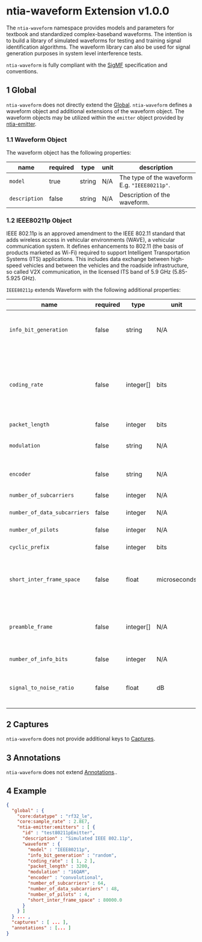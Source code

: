 # ntia-waveform Extension v1.0.0

The `ntia-waveform` namespace provides models and parameters for textbook and standardized complex-baseband waveforms. The intention is to build a library of simulated waveforms for testing and training signal identification algorithms. The waveform library can also be used for signal generation purposes in system level interference tests.

`ntia-waveform` is fully compliant with the [SigMF](https://github.com/sigmf/SigMF/blob/sigmf-v1.x/sigmf-spec.md#namespaces) specification and conventions.

## 1 Global

`ntia-waveform` does not directly extend the [Global](https://github.com/sigmf/SigMF/blob/sigmf-v1.x/sigmf-spec.md#global-object). `ntia-waveform` defines a waveform object and additional extensions of the waveform object.  The waveform objects may be utilized within the `emitter` object provided by [ntia-emitter](ntia-emitter.sigmf-ext.md).

### 1.1 Waveform Object

The waveform object has the following properties:

|name|required|type|unit|description|
|----|--------------|-------|-------|-----------|
|`model`|true|string|N/A|The type of the waveform E.g. `"IEEE80211p"`.|
|`description`|false|string|N/A|Description of the waveform.|

### 1.2 IEEE80211p Object

IEEE 802.11p is an approved amendment to the IEEE 802.11 standard that adds wireless access in vehicular environments (WAVE), a vehicular communication system. It defines enhancements to 802.11 (the basis of products marketed as Wi-Fi) required to support Intelligent Transportation Systems (ITS) applications. This includes data exchange between high-speed vehicles and between the vehicles and the roadside infrastructure, so called V2X communication, in the licensed ITS band of 5.9 GHz (5.85-5.925 GHz).

`IEEE80211p` extends Waveform with the following additional properties:

|name|required|type|unit|description|
|----|--------------|-------|-------|-----------|
|`info_bit_generation`|false|string|N/A|Model that defines information bit generation. E.g. `"PN"`.|
|`coding_rate`|false|integer[]|bits|An integer[] of length 2 of the form [k, n] that describes an encoder that generates n bits of data for every k bits of useful information.|
|`packet_length`|false|integer|bits|Packet length.|
|`modulation`|false|string|N/A|Modulation, e.g., `"BPSK"`, `"QPSK"`, `"16QAM"`, `"64QAM"`.|
|`encoder`|false|string|N/A|Description of encoder. E.g. `"Convolutional"`.|
|`number_of_subcarriers`|false|integer|N/A|Number of subcarriers.|
|`number_of_data_subcarriers`|false|integer|N/A|Number of data subcarriers.|
|`number_of_pilots`|false|integer|N/A|Number of pilots.|
|`cyclic_prefix`|false|integer|bits|Size of cyclic prefix.|
|`short_inter_frame_space`|false|float|microseconds|Time required to process a received frame and to respond with a response frame.|
|`preamble_frame`|false|integer[]|N/A|Preamble of 0's and 1's used for synchronization and to ID beginning of frame.|
|`number_of_info_bits`|false|integer|N/A|Number of information bits.|
|`signal_to_noise_ratio`|false|float|dB|Signal-to-noise ratio. If unspecified, assumed no noise present.|

## 2 Captures

`ntia-waveform` does not provide additional keys to [Captures](https://github.com/sigmf/SigMF/blob/sigmf-v1.x/sigmf-spec.md#captures-array).

## 3 Annotations

`ntia-waveform` does not extend [Annotations](https://github.com/sigmf/SigMF/blob/sigmf-v1.x/sigmf-spec.md#annotations-array)..

## 4 Example

```json
{
  "global" : {
    "core:datatype" : "rf32_le",
    "core:sample_rate" : 2.8E7,
    "ntia-emitter:emitters" : [ {
      "id" : "test80211pEmitter",
      "description" : "Simulated IEEE 802.11p",
      "waveform" : {
        "model" : "IEEE80211p",
        "info_bit_generation" : "random",
        "coding_rate" : [ 1, 2 ],
        "packet_length" : 3200,
        "modulation" : "16QAM",
        "encoder" : "convolutional",
        "number_of_subcarriers" : 64,
        "number_of_data_subcarriers" : 48,
        "number_of_pilots" : 4,
        "short_inter_frame_space" : 80000.0
      }
    } ]
  } ... ,
  "captures" : [ ... ],
  "annotations" : [... ]
}
```
